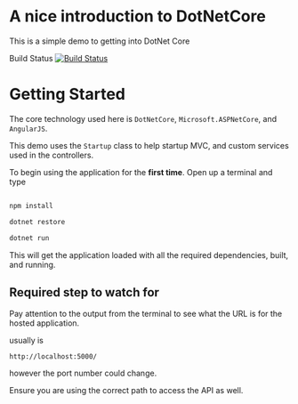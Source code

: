 # A nice introduction to DotNetCore

This is a simple demo to getting into DotNet Core

Build Status [![Build Status](https://travis-ci.org/chrisyboy53/LibraryDemo.svg?branch=master)](https://travis-ci.org/chrisyboy53/LibraryDemo)

# Getting Started

The core technology used here is `DotNetCore`, `Microsoft.ASPNetCore`, and `AngularJS`.

This demo uses the `Startup` class to help startup MVC, and custom services used in the
controllers.

To begin using the application for the **first time**. Open up a terminal and type

``` bash

npm install

dotnet restore

dotnet run

```

This will get the application loaded with all the required dependencies, built, and running.

## Required step to watch for

Pay attention to the output from the terminal to see what the URL is for the hosted application.

usually is

`http://localhost:5000/`

however the port number could change.

Ensure you are using the correct path to access the API as well.